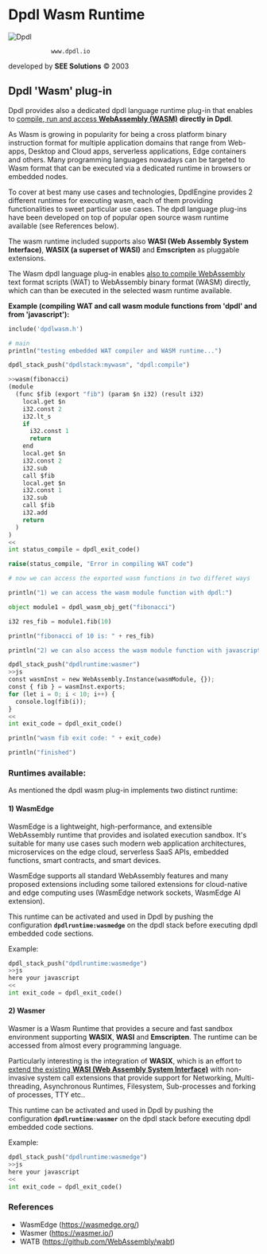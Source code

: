 # Dpdl Wasm Runtime

![Dpdl](https://www.dpdl.io/images/dpdl-io.png)

				www.dpdl.io
				

developed by
**SEE Solutions**
&copy; 2003
		

## Dpdl 'Wasm' plug-in


Dpdl provides also a dedicated dpdl language runtime plug-in that enables to <ins>compile, run and access **WebAssembly (WASM)**</ins> **directly in Dpdl**.

As Wasm is growing in popularity for being a cross platform binary instruction format for multiple application domains that range from Web-apps, Desktop and Cloud apps, serverless applications, Edge containers and others. Many programming languages nowadays can be targeted to Wasm format that can be executed via a dedicated runtime in browsers or embedded nodes.

To cover at best many use cases and technologies, DpdlEngine provides 2 different runtimes for executing wasm, each of them providing functionalities to sweet particular use cases. The dpdl language plug-ins have been developed on top of popular open source wasm runtime available (see References below).

The wasm runtime included supports also **WASI (Web Assembly System Interface)**, **WASIX (a superset of WASI)** and **Emscripten** as pluggable extensions.

The Wasm dpdl language plug-in enables <ins>also to compile WebAssembly</ins> text format scripts (WAT) to WebAssembly binary format (WASM) directly, which can than be executed in the selected wasm runtime available.

**Example (compiling WAT and call wasm module functions from 'dpdl' and from 'javascript'):**

```python
include('dpdlwasm.h')

# main
println("testing embedded WAT compiler and WASM runtime...")

dpdl_stack_push("dpdlstack:mywasm", "dpdl:compile")

>>wasm(fibonacci)
(module
  (func $fib (export "fib") (param $n i32) (result i32)
    local.get $n
    i32.const 2
    i32.lt_s
    if
      i32.const 1
      return
    end
    local.get $n
    i32.const 2
    i32.sub
    call $fib
    local.get $n
    i32.const 1
    i32.sub
    call $fib
    i32.add
    return
  )
)
<<
int status_compile = dpdl_exit_code()

raise(status_compile, "Error in compiling WAT code")

# now we can access the exported wasm functions in two differet ways

println("1) we can access the wasm module function with dpdl:")

object module1 = dpdl_wasm_obj_get("fibonacci")

i32 res_fib = module1.fib(10)

println("fibonacci of 10 is: " + res_fib)

println("2) we can also access the wasm module function with javascript:")

dpdl_stack_push("dpdlruntime:wasmer")
>>js
const wasmInst = new WebAssembly.Instance(wasmModule, {});
const { fib } = wasmInst.exports;
for (let i = 0; i < 10; i++) {
  console.log(fib(i));
}
<<
int exit_code = dpdl_exit_code()

println("wasm fib exit code: " + exit_code)

println("finished")
```


### Runtimes available:

As mentioned the dpdl wasm plug-in implements two distinct runtime:

#### 1) WasmEdge

WasmEdge is a lightweight, high-performance, and extensible WebAssembly runtime that provides and isolated execution sandbox. It's suitable for many use cases such modern web application architectures, microservices on the edge cloud, serverless SaaS APIs, embedded functions, smart contracts, and smart devices.

WasmEdge supports all standard WebAssembly features and many proposed extensions including some tailored extensions for cloud-native and edge computing uses (WasmEdge network sockets, WasmEdge AI extension).

This runtime can be activated and used in Dpdl by pushing the configuration **`dpdlruntime:wasmedge`** on the dpdl stack before executing dpdl embedded code sections.

Example:

```python
dpdl_stack_push("dpdlruntime:wasmedge")
>>js
here your javascript
<<
int exit_code = dpdl_exit_code()
```

#### 2) Wasmer

Wasmer is a Wasm Runtime that provides a secure and fast sandbox environment supporting **WASIX**, **WASI** and **Emscripten**. The runtime can be accessed from almost every programming language.

Particularly interesting is the integration of **WASIX**, which is an effort to <ins>extend the existing **WASI (Web Assembly System Interface)**</ins> with non-invasive system call extensions that provide support for Networking, Multi-threading, Asynchronous Runtimes, Filesystem, Sub-processes and forking of processes, TTY etc..

This runtime can be activated and used in Dpdl by pushing the configuration **`dpdlruntime:wasmer`** on the dpdl stack before executing dpdl embedded code sections.

Example:

```python
dpdl_stack_push("dpdlruntime:wasmedge")
>>js
here your javascript
<<
int exit_code = dpdl_exit_code()
```


### References 

- WasmEdge (https://wasmedge.org/)
- Wasmer (https://wasmer.io/)
- WATB (https://github.com/WebAssembly/wabt)
 



